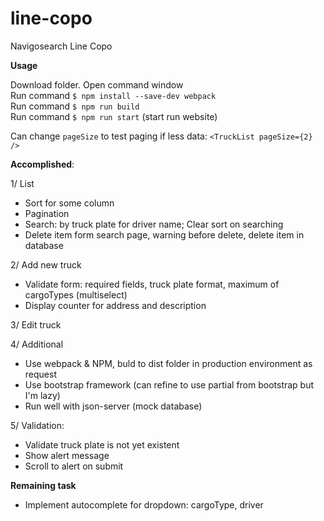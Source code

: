 # line-copo
Navigosearch Line Copo

**Usage**

Download folder. Open command window <br/>
Run command `$ npm install --save-dev webpack` <br/>
Run command `$ npm run build` <br/>
Run command `$ npm run start` (start run website) <br/>

Can change `pageSize` to test paging if less data: `<TruckList pageSize={2} />`

**Accomplished**:

1/ List
- Sort for some column
- Pagination
- Search: by truck plate for driver name; Clear sort on searching
- Delete item form search page, warning before delete, delete item in database

2/ Add new truck
- Validate form: required fields, truck plate format, maximum of cargoTypes (multiselect)
- Display counter for address and description

3/ Edit truck

4/ Additional
- Use webpack & NPM, buld to dist folder in production environment as request
- Use bootstrap framework (can refine to use partial from bootstrap but I'm lazy)
- Run well with json-server (mock database)

5/ Validation: 
- Validate truck plate is not yet existent
- Show alert message
- Scroll to alert on submit


**Remaining task**
- Implement autocomplete for dropdown: cargoType, driver

